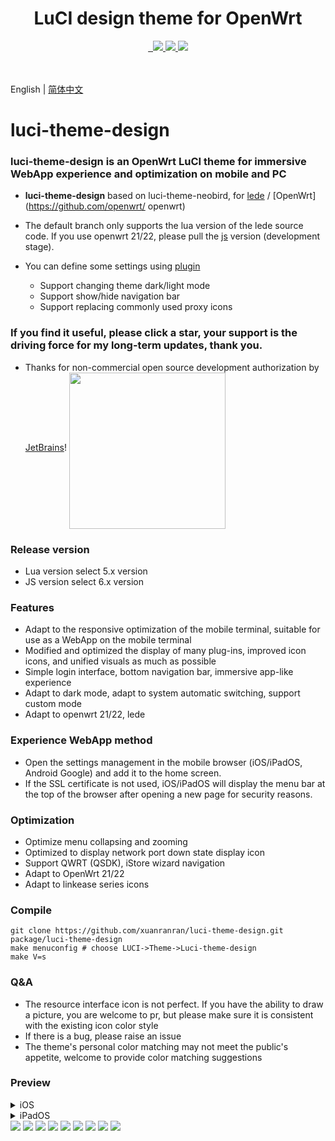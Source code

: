 <div align="center">
  <h1 align="center">
    LuCI design theme for OpenWrt
  </h1>
<a href="/LICENSE">
    <img src="https://img.shields.io/github/license/xuanranran/luci-theme-design?style=flat&a=1" alt="">
  </a>
  <a href="https://github.com/xuanranran/luci-theme-design/pulls">
    <img src="https://img.shields.io/badge/PRs-welcome-brightgreen.svg?style=flat" alt="">
  </a><a href="https://github.com/xuanranran/luci-theme-design/issues/new">
    <img src="https://img.shields.io/badge/Issues-welcome-brightgreen.svg?style=flat">
  </a><a href="https://github.com/xuanranran/luci-theme-design/releases">
    <img src="https://img.shields.io/github/release/xuanranran/luci-theme-design.svg?style=flat">
  </a><a href="hhttps://github.com/xuanranran/luci-theme-design/releases">
    <img src="https://img.shields.io/github/downloads/xuanranran/luci-theme-design/total?style=flat">
  </a>
</div>
<br>

<br>English | [简体中文](README.md)

# luci-theme-design

### luci-theme-design is an OpenWrt LuCI theme for immersive WebApp experience and optimization on mobile and PC
- **luci-theme-design** based on luci-theme-neobird, for [lede](https://github.com/coolsnowwolf/lede) / [OpenWrt](https://github.com/openwrt/ openwrt)
- The default branch only supports the lua version of the lede source code. If you use openwrt 21/22, please pull the [js](https://github.com/xuanranran/luci-theme-design/tree/js) version (development stage).

- You can define some settings using [plugin](https://github.com/xuanranran/luci-app-design-config)
   - Support changing theme dark/light mode
   - Support show/hide navigation bar
   - Support replacing commonly used proxy icons

### If you find it useful, please click a star, your support is the driving force for my long-term updates, thank you.
  
- Thanks for non-commercial open source development authorization by [JetBrains](https://www.jetbrains.com/)!
<a href="https://www.jetbrains.com/?from=gnet" target="_blank"><img src="https://raw.githubusercontent.com/panjf2000/illustrations/master/jetbrains/jetbrains-variant-4.png" width="250" align="middle"/></a>

### Release version

- Lua version select 5.x version
- JS version select 6.x version

### Features

- Adapt to the responsive optimization of the mobile terminal, suitable for use as a WebApp on the mobile terminal
- Modified and optimized the display of many plug-ins, improved icon icons, and unified visuals as much as possible
- Simple login interface, bottom navigation bar, immersive app-like experience
- Adapt to dark mode, adapt to system automatic switching, support custom mode
- Adapt to openwrt 21/22, lede

### Experience WebApp method

- Open the settings management in the mobile browser (iOS/iPadOS, Android Google) and add it to the home screen.
- If the SSL certificate is not used, iOS/iPadOS will display the menu bar at the top of the browser after opening a new page for security reasons.

### Optimization

- Optimize menu collapsing and zooming
- Optimized to display network port down state display icon
- Support QWRT (QSDK), iStore wizard navigation
- Adapt to OpenWrt 21/22
- Adapt to linkease series icons

### Compile

```
git clone https://github.com/xuanranran/luci-theme-design.git package/luci-theme-design
make menuconfig # choose LUCI->Theme->Luci-theme-design
make V=s
```

### Q&A

- The resource interface icon is not perfect. If you have the ability to draw a picture, you are welcome to pr, but please make sure it is consistent with the existing icon color style
- If there is a bug, please raise an issue
- The theme's personal color matching may not meet the public's appetite, welcome to provide color matching suggestions

### Preview

<details> <summary>iOS</summary>
<img src="./preview/webapp_home.PNG"/>
<img src="./preview/webapp_vssr.PNG"/>
</details>

<details> <summary>iPadOS</summary>
<img src="./preview/IMG_0328.PNG"/>
<img src="./preview/IMG_0329.PNG"/>
</details>

<img src="./preview/login.png"/>
<img src="./preview/login1.png"/>
<img src="./preview/page.png"/>
<img src="./preview/home.png"/>
<img src="./preview/light.png"/>
<img src="./preview/home1.png"/>
<img src="./preview/wifi.png"/>
<img src="./preview/iface.png"/>
<img src="./preview/firewall.png"/>
